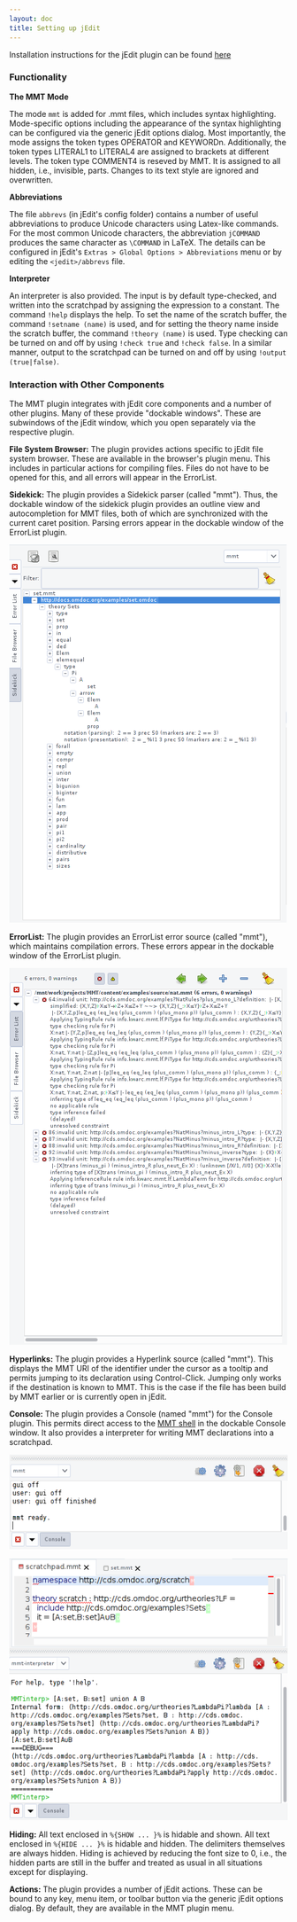 ```yaml
---
layout: doc
title: Setting up jEdit
---
```



Installation instructions for the jEdit plugin can be found [here](../../setup/jedit.html)

### Functionality

**The MMT Mode**

The mode `mmt` is added for .mmt files, which includes syntax highlighting. Mode-specific options including the appearance of the syntax highlighting can be configured via the generic jEdit options dialog.
Most importantly, the mode assigns the token types OPERATOR and KEYWORDn. Additionally, the token types LITERAL1 to LITERAL4 are assigned to brackets at different levels.
The token type COMMENT4 is reseved by MMT. It is assigned to all hidden, i.e., invisible, parts. Changes to its text style are ignored and overwritten.

**Abbreviations**

The file `abbrevs` (in jEdit's config folder) contains a number of useful abbreviations to produce Unicode characters using Latex-like commands.
For the most common Unicode characters, the abbreviation `jCOMMAND` produces the same character as `\COMMAND` in LaTeX.
The details can be configured in jEdit's `Extras > Global Options > Abbreviations` menu or by editing the `<jedit>/abbrevs` file.

**Interpreter**

An interpreter is also provided. The input is by default type-checked, and written into the scratchpad by assigning the expression to a constant. The command `!help` displays the help.
To set the name of the scratch buffer, the command `!setname (name)` is used, and for setting the theory name inside the scratch buffer, the command `!theory (name)` is used.
Type checking can be turned on and off by using `!check true` and `!check false`. In a similar manner, output to the scratchpad can be turned on and off by using `!output (true|false)`.

### Interaction with Other Components

The MMT plugin integrates with jEdit core components and a number of other plugins. Many of these provide "dockable windows". These are subwindows of the jEdit window, which you open separately via the respective plugin.

**File System Browser:** The plugin provides actions specific to jEdit file system browser. These are available in the browser's plugin menu. This includes in particular actions for compiling files. Files do not have to be opened for this, and all errors will appear in the ErrorList.

**Sidekick:** The plugin provides a Sidekick parser (called "mmt"). Thus, the dockable window of the sidekick plugin provides an outline view and autocompletion for MMT files, both of which are synchronized with the current caret position. Parsing errors appear in the dockable window of the ErrorList plugin.

![`Sidekick example`](/doc/img/screenshots/sidekick.png)

**ErrorList:**
The plugin provides an ErrorList error source (called "mmt"), which maintains compilation errors. These errors appear in the dockable window of the ErrorList plugin.

![`Error list`](/doc/img/screenshots/errorlist.png)

**Hyperlinks:**
The plugin provides a Hyperlink source (called "mmt"). This displays the MMT URI of the identifier under the cursor as a tooltip and permits jumping to its declaration using Control-Click.
Jumping only works if the destination is known to MMT. This is the case if the file has been build by MMT earlier or is currently open in jEdit.

**Console:**
The plugin provides a Console (named "mmt") for the Console plugin. This permits direct access to the [MMT shell](shell.html) in the dockable Console window. It also provides a interpreter for writing MMT declarations into a scratchpad.

![`MMT console`](/doc/img/screenshots/console.png)

![`MMT interpreter`](/doc/img/screenshots/interpreter.png)

**Hiding:**
All text enclosed in `%{SHOW ... }%` is hidable and shown. All text enclosed in `%{HIDE ... }%` is hidable and hidden. The delimiters themselves are always hidden. Hiding is achieved by reducing the font size to 0, i.e., the hidden parts are still in the buffer and treated as usual in all situations except for displaying.

**Actions:**
The plugin provides a number of jEdit actions. These can be bound to any key, menu item, or toolbar button via the generic jEdit options dialog. By default, they are available in the MMT plugin menu. 
